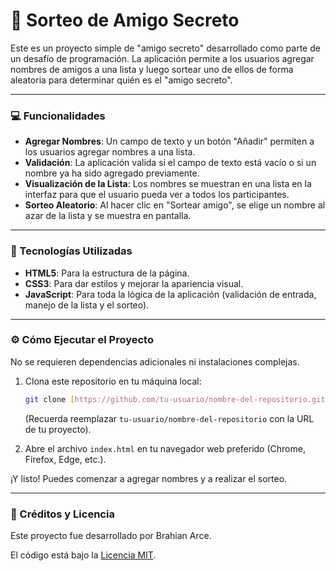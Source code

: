 # 🎁 Sorteo de Amigo Secreto

Este es un proyecto simple de "amigo secreto" desarrollado como parte de un desafío de programación. La aplicación permite a los usuarios agregar nombres de amigos a una lista y luego sortear uno de ellos de forma aleatoria para determinar quién es el "amigo secreto".

---

### 💻 Funcionalidades

- **Agregar Nombres**: Un campo de texto y un botón "Añadir" permiten a los usuarios agregar nombres a una lista.
- **Validación**: La aplicación valida si el campo de texto está vacío o si un nombre ya ha sido agregado previamente.
- **Visualización de la Lista**: Los nombres se muestran en una lista en la interfaz para que el usuario pueda ver a todos los participantes.
- **Sorteo Aleatorio**: Al hacer clic en "Sortear amigo", se elige un nombre al azar de la lista y se muestra en pantalla.

---

### 🚀 Tecnologías Utilizadas

- **HTML5**: Para la estructura de la página.
- **CSS3**: Para dar estilos y mejorar la apariencia visual.
- **JavaScript**: Para toda la lógica de la aplicación (validación de entrada, manejo de la lista y el sorteo).

---

### ⚙️ Cómo Ejecutar el Proyecto

No se requieren dependencias adicionales ni instalaciones complejas.

1.  Clona este repositorio en tu máquina local:
    ```bash
    git clone [https://github.com/tu-usuario/nombre-del-repositorio.git](https://github.com/tu-usuario/nombre-del-repositorio.git)
    ```
    (Recuerda reemplazar `tu-usuario/nombre-del-repositorio` con la URL de tu proyecto).

2.  Abre el archivo `index.html` en tu navegador web preferido (Chrome, Firefox, Edge, etc.).

¡Y listo! Puedes comenzar a agregar nombres y a realizar el sorteo.

---

### 📝 Créditos y Licencia

Este proyecto fue desarrollado por Brahian Arce.

El código está bajo la [Licencia MIT](https://opensource.org/licenses/MIT).